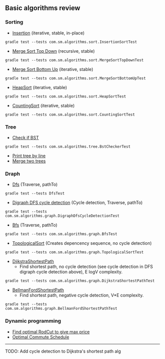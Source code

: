 ## Basic algorithms review

### Sorting
* [Insertion](src/main/java/com/sm/algorithms/sort/InsertionSort.java) (iterative, stable, in-place)
```
gradle test --tests com.sm.algorithms.sort.InsertionSortTest
```
* [Merge Sort Top Down](src/main/java/com/sm/algorithms/sort/MergeSortTopDown.java) (recursive, stable)
```
gradle test --tests com.sm.algorithms.sort.MergeSortTopDownTest
```
* [Merge Sort Bottom Up](src/main/java/com/sm/algorithms/sort/MergeSortBottomUp.java) (iterative, stable)
```
gradle test --tests com.sm.algorithms.sort.MergeSortBottomUpTest
```
* [HeapSort](src/main/java/com/sm/algorithms/sort/HeapSort.java) (iterative, stable)
```
gradle test --tests com.sm.algorithms.sort.HeapSortTest
```
* [CountingSort](src/main/java/com/sm/algorithms/sort/CountingSort.java) (iterative, stable)
```
gradle test --tests com.sm.algorithms.sort.CountingSortTest
```

### Tree
* [Check if BST](src/main/java/com/sm/algorithms/tree/BstChecker.java) 
```
gradle test --tests com.sm.algorithms.tree.BstCheckerTest
```
* [Print tree by line](src/main/java/com/sm/algorithms/tree/TreeVisualizer.java) 
* [Merge two trees](src/main/java/com/sm/algorithms/tree/TreeMerger.java) 


### Draph
* [Dfs](src/main/java/com/sm/algorithms/graph/Dfs.java) (Traverse, pathTo)
```
gradle test --tests DfsTest
```
* [Digraph DFS cycle detection](src/main/java/com/sm/algorithms/graph/DigraphDfsCycleDetection.java) (Cycle detection, Traverse, pathTo)
```
gradle test --tests com.sm.algorithms.graph.DigraphDfsCycleDetectionTest
```
* [Bfs](src/main/java/com/sm/algorithms/graph/Bfs.java) (Traverse, pathTo)
```
gradle test --tests com.sm.algorithms.graph.BfsTest
```
* [TopologicalSort](src/main/java/com/sm/algorithms/graph/TopologicalSort.java) (Creates depencency sequence, no cycle detection)
```
gradle test --tests com.sm.algorithms.graph.TopologicalSortTest
```
* [DijkstraShortestPath](src/main/java/com/sm/algorithms/graph/DijkstraShortestPath.java) 
  * Find shortest path, no cycle detection (see cycle detection in DFS digraph cycle detection above), E logV complexity. 
```
gradle test --tests com.sm.algorithms.graph.DijkstraShortestPathTest
```
* [BellmanFordShortestPath](src/main/java/com/sm/algorithms/graph/BellmanFordShortestPath.java) 
  * Find shortest path, negative cycle detection, V*E complexity. 
```
gradle test --tests com.sm.algorithms.graph.BellmanFordShortestPathTest
```

### Dynamic programming
* [Find optimal RodCut to give max price](src/main/java/com/sm/algorithms/dp/RodCutMaxPrice.java) 
* [Optimal Commute Schedule](src/main/java/com/sm/algorithms/dp/OptimalCommuteScheduleBottomUp.java) 


---
TODO: Add cycle detection to Dijkstra's shortest path alg